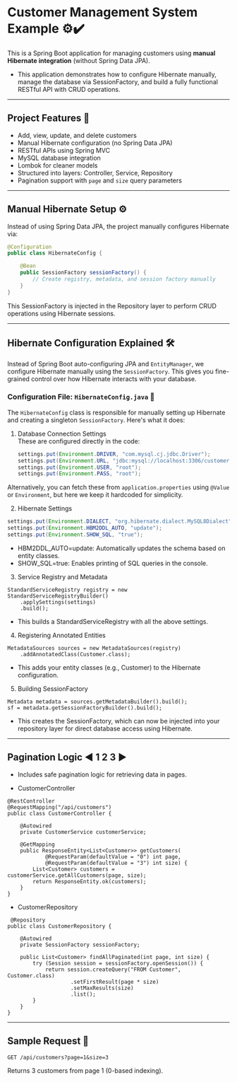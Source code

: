 # Customer Management System Example ⚙️✔️

This is a Spring Boot application for managing customers using **manual Hibernate integration** (without Spring Data JPA). 
  -  This application demonstrates how to configure Hibernate manually, manage the database via SessionFactory, and build a fully functional RESTful API with CRUD operations.

---


## Project Features 📌 

- Add, view, update, and delete customers
- Manual Hibernate configuration (no Spring Data JPA)
- RESTful APIs using Spring MVC
- MySQL database integration
- Lombok for cleaner models
- Structured into layers: Controller, Service, Repository
- Pagination support with `page` and `size` query parameters

---

##  Manual Hibernate Setup ⚙️

Instead of using Spring Data JPA, the project manually configures Hibernate via:

  ```java
  @Configuration
  public class HibernateConfig {
  
      @Bean
      public SessionFactory sessionFactory() {
          // Create registry, metadata, and session factory manually
      }
  }
  ```
This SessionFactory is injected in the Repository layer to perform CRUD operations using Hibernate sessions.

---

## Hibernate Configuration Explained 🛠️ 

Instead of Spring Boot auto-configuring JPA and `EntityManager`, we configure Hibernate manually using the `SessionFactory`. This gives you fine-grained control over how Hibernate interacts with your database.

###  Configuration File: `HibernateConfig.java` 📝

The `HibernateConfig` class is responsible for manually setting up Hibernate and creating a singleton `SessionFactory`. Here's what it does:

1. Database Connection Settings  
   These are configured directly in the code:
   ```java
   settings.put(Environment.DRIVER, "com.mysql.cj.jdbc.Driver");
   settings.put(Environment.URL, "jdbc:mysql://localhost:3306/customer_crud_db");
   settings.put(Environment.USER, "root");
   settings.put(Environment.PASS, "root");
    ```
   
Alternatively, you can fetch these from `application.properties` using `@Value` or `Environment`, but here we keep it hardcoded for simplicity.

2. Hibernate Settings 

  ```java
  settings.put(Environment.DIALECT, "org.hibernate.dialect.MySQL8Dialect");
  settings.put(Environment.HBM2DDL_AUTO, "update");
  settings.put(Environment.SHOW_SQL, "true");
  ```

  -  HBM2DDL_AUTO=update: Automatically updates the schema based on entity classes.
  -  SHOW_SQL=true: Enables printing of SQL queries in the console.

3. Service Registry and Metadata
 
  ```
  StandardServiceRegistry registry = new StandardServiceRegistryBuilder()
      .applySettings(settings)
      .build();
  ```
  -  This builds a StandardServiceRegistry with all the above settings.

4.  Registering Annotated Entities
 
  ```
  MetadataSources sources = new MetadataSources(registry)
      .addAnnotatedClass(Customer.class);
  ```

  -  This adds your entity classes (e.g., Customer) to the Hibernate configuration.

5.  Building SessionFactory 
  
  ```
  Metadata metadata = sources.getMetadataBuilder().build();
  sf = metadata.getSessionFactoryBuilder().build();
  ```

  -  This creates the SessionFactory, which can now be injected into your repository layer for direct database access using Hibernate.

---

## Pagination Logic  ◀️ 1 2 3 ▶️
  -  Includes safe pagination logic for retrieving data in pages.

 -  CustomerController

  ```
  @RestController
  @RequestMapping("/api/customers")
  public class CustomerController {
  
      @Autowired
      private CustomerService customerService;
  
      @GetMapping
      public ResponseEntity<List<Customer>> getCustomers(
              @RequestParam(defaultValue = "0") int page,
              @RequestParam(defaultValue = "3") int size) {
          List<Customer> customers = customerService.getAllCustomers(page, size);
          return ResponseEntity.ok(customers);
      }
  }
  ```
  -  CustomerRepository
        
  ```
   @Repository
  public class CustomerRepository {
  
      @Autowired
      private SessionFactory sessionFactory;
  
      public List<Customer> findAllPaginated(int page, int size) {
          try (Session session = sessionFactory.openSession()) {
              return session.createQuery("FROM Customer", Customer.class)
                      .setFirstResult(page * size)
                      .setMaxResults(size)
                      .list();
          }
      }
  } 
  ```
---

## Sample Request 🧪 

 ```
 GET /api/customers?page=1&size=3
 ```

Returns 3 customers from page 1 (0-based indexing).
